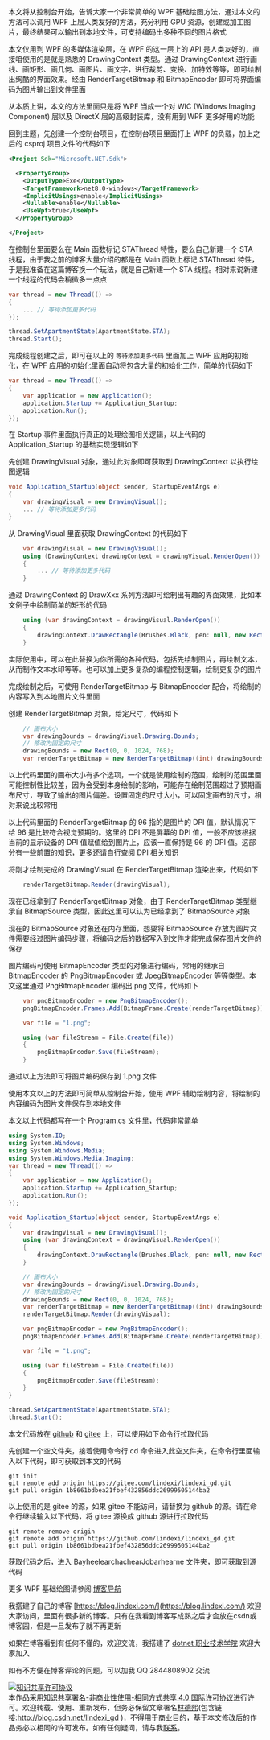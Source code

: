 
本文将从控制台开始，告诉大家一个非常简单的 WPF 基础绘图方法，通过本文的方法可以调用 WPF 上层人类友好的方法，充分利用 GPU 资源，创建或加工图片，最终结果可以输出到本地文件，可支持编码出多种不同的图片格式

<!--more-->


<!-- 发布 -->
<!-- 博客 -->

本文仅用到 WPF 的多媒体渲染层，在 WPF 的这一层上的 API 是人类友好的，直接咱使用的是就是熟悉的 DrawingContext 类型。通过 DrawingContext 进行画线、画矩形、画几何、画图片、画文字，进行裁剪、变换、加特效等等，即可绘制出绚酷的界面效果。经由 RenderTargetBitmap 和 BitmapEncoder 即可将界面编码为图片输出到文件里面

从本质上讲，本文的方法里面只是将 WPF 当成一个对 WIC (Windows Imaging Component) 层以及 DirectX 层的高级封装库，没有用到 WPF 更多好用的功能

回到主题，先创建一个控制台项目，在控制台项目里面打上 WPF 的负载，加上之后的 csproj 项目文件的代码如下

```xml
<Project Sdk="Microsoft.NET.Sdk">

  <PropertyGroup>
    <OutputType>Exe</OutputType>
    <TargetFramework>net8.0-windows</TargetFramework>
    <ImplicitUsings>enable</ImplicitUsings>
    <Nullable>enable</Nullable>
    <UseWpf>true</UseWpf>
  </PropertyGroup>

</Project>
```

在控制台里面要么在 Main 函数标记 STAThread 特性，要么自己新建一个 STA 线程，由于我之前的博客大量介绍的都是在 Main 函数上标记 STAThread 特性，于是我准备在这篇博客换一个玩法，就是自己新建一个 STA 线程。相对来说新建一个线程的代码会稍微多一点点

```csharp
var thread = new Thread(() =>
{
    ... // 等待添加更多代码
});

thread.SetApartmentState(ApartmentState.STA);
thread.Start();
```

完成线程创建之后，即可在以上的 `等待添加更多代码` 里面加上 WPF 应用的初始化，在 WPF 应用的初始化里面自动将包含大量的初始化工作，简单的代码如下

```csharp
var thread = new Thread(() =>
{
    var application = new Application();
    application.Startup += Application_Startup;
    application.Run();
});
```

在 Startup 事件里面执行真正的处理绘图相关逻辑，以上代码的 Application_Startup 的基础实现逻辑如下

先创建 DrawingVisual 对象，通过此对象即可获取到 DrawingContext 以执行绘图逻辑

```csharp
void Application_Startup(object sender, StartupEventArgs e)
{
    var drawingVisual = new DrawingVisual();
    ... // 等待添加更多代码
}
```

从 DrawingVisual 里面获取 DrawingContext 的代码如下

```csharp
    var drawingVisual = new DrawingVisual();
    using (DrawingContext drawingContext = drawingVisual.RenderOpen())
    {
        ... // 等待添加更多代码
    }
```

通过 DrawingContext 的 DrawXxx 系列方法即可绘制出有趣的界面效果，比如本文例子中绘制简单的矩形的代码

```csharp
    using (var drawingContext = drawingVisual.RenderOpen())
    {
        drawingContext.DrawRectangle(Brushes.Black, pen: null, new Rect(0, 0, 1024, 768));
    }
```

实际使用中，可以在此替换为你所需的各种代码，包括先绘制图片，再绘制文本，从而制作文本水印等等。也可以加上更多复杂的编程控制逻辑，绘制更复杂的图片

完成绘制之后，可使用 RenderTargetBitmap 与 BitmapEncoder 配合，将绘制的内容写入到本地图片文件里面

创建 RenderTargetBitmap 对象，给定尺寸，代码如下

```csharp
    // 画布大小
    var drawingBounds = drawingVisual.Drawing.Bounds;
    // 修改为固定的尺寸
    drawingBounds = new Rect(0, 0, 1024, 768);
    var renderTargetBitmap = new RenderTargetBitmap((int) drawingBounds.Width, (int) drawingBounds.Height, 96, 96, PixelFormats.Pbgra32);
```

以上代码里面的画布大小有多个选项，一个就是使用绘制的范围，绘制的范围里面可能控制性比较差，因为会受到本身绘制的影响，可能存在绘制范围超过了预期画布尺寸，导致了输出的图片偏差。设置固定的尺寸大小，可以固定画布的尺寸，相对来说比较常用

以上代码里面的 RenderTargetBitmap 的 96 指的是图片的 DPI 值，默认情况下给 96 是比较符合视觉预期的。这里的 DPI 不是屏幕的 DPI 值，一般不应该根据当前的显示设备的 DPI 值赋值给到图片上，应该一直保持是 96 的 DPI 值。这部分有一些前置的知识，更多还请自行查阅 DPI 相关知识

将刚才绘制完成的 DrawingVisual 在 RenderTargetBitmap 渲染出来，代码如下

```csharp
    renderTargetBitmap.Render(drawingVisual);
```

现在已经拿到了 RenderTargetBitmap 对象，由于 RenderTargetBitmap 类型继承自 BitmapSource 类型，因此这里可以认为已经拿到了 BitmapSource 对象

现在的 BitmapSource 对象还在内存里面，想要将 BitmapSource 存放为图片文件需要经过图片编码步骤，将编码之后的数据写入到文件才能完成保存图片文件的保存

图片编码可使用 BitmapEncoder 类型的对象进行编码，常用的继承自 BitmapEncoder 的 PngBitmapEncoder 或 JpegBitmapEncoder 等等类型。本文这里通过 PngBitmapEncoder 编码出 png 文件，代码如下

```csharp
    var pngBitmapEncoder = new PngBitmapEncoder();
    pngBitmapEncoder.Frames.Add(BitmapFrame.Create(renderTargetBitmap));

    var file = "1.png";

    using (var fileStream = File.Create(file))
    {
        pngBitmapEncoder.Save(fileStream);
    }
```

通过以上方法即可将图片编码保存到 1.png 文件

使用本文以上的方法即可简单从控制台开始，使用 WPF 辅助绘制内容，将绘制的内容编码为图片文件保存到本地文件

本文以上代码都写在一个 Program.cs 文件里，代码非常简单

```csharp
using System.IO;
using System.Windows;
using System.Windows.Media;
using System.Windows.Media.Imaging;
var thread = new Thread(() =>
{
    var application = new Application();
    application.Startup += Application_Startup;
    application.Run();
});

void Application_Startup(object sender, StartupEventArgs e)
{
    var drawingVisual = new DrawingVisual();
    using (var drawingContext = drawingVisual.RenderOpen())
    {
        drawingContext.DrawRectangle(Brushes.Black, pen: null, new Rect(0, 0, 1024, 768));
    }

    // 画布大小
    var drawingBounds = drawingVisual.Drawing.Bounds;
    // 修改为固定的尺寸
    drawingBounds = new Rect(0, 0, 1024, 768);
    var renderTargetBitmap = new RenderTargetBitmap((int) drawingBounds.Width, (int) drawingBounds.Height, 96, 96, PixelFormats.Pbgra32);
    renderTargetBitmap.Render(drawingVisual);

    var pngBitmapEncoder = new PngBitmapEncoder();
    pngBitmapEncoder.Frames.Add(BitmapFrame.Create(renderTargetBitmap));

    var file = "1.png";

    using (var fileStream = File.Create(file))
    {
        pngBitmapEncoder.Save(fileStream);
    }
}

thread.SetApartmentState(ApartmentState.STA);
thread.Start();
```

本文代码放在 [github](https://github.com/lindexi/lindexi_gd/tree/1b8661bdbea21fbef432856ddc26999505144ba2/BayheelearchachearJobarhearne) 和 [gitee](https://gitee.com/lindexi/lindexi_gd/tree/1b8661bdbea21fbef432856ddc26999505144ba2/BayheelearchachearJobarhearne) 上，可以使用如下命令行拉取代码

先创建一个空文件夹，接着使用命令行 cd 命令进入此空文件夹，在命令行里面输入以下代码，即可获取到本文的代码

```
git init
git remote add origin https://gitee.com/lindexi/lindexi_gd.git
git pull origin 1b8661bdbea21fbef432856ddc26999505144ba2
```

以上使用的是 gitee 的源，如果 gitee 不能访问，请替换为 github 的源。请在命令行继续输入以下代码，将 gitee 源换成 github 源进行拉取代码

```
git remote remove origin
git remote add origin https://github.com/lindexi/lindexi_gd.git
git pull origin 1b8661bdbea21fbef432856ddc26999505144ba2
```

获取代码之后，进入 BayheelearchachearJobarhearne 文件夹，即可获取到源代码

更多 WPF 基础绘图请参阅 [博客导航](https://blog.lindexi.com/post/%E5%8D%9A%E5%AE%A2%E5%AF%BC%E8%88%AA.html )


我搭建了自己的博客 [https://blog.lindexi.com/](https://blog.lindexi.com/) 欢迎大家访问，里面有很多新的博客。只有在我看到博客写成熟之后才会放在csdn或博客园，但是一旦发布了就不再更新

如果在博客看到有任何不懂的，欢迎交流，我搭建了 [dotnet 职业技术学院](https://t.me/dotnet_campus) 欢迎大家加入

如有不方便在博客评论的问题，可以加我 QQ 2844808902 交流

<a rel="license" href="http://creativecommons.org/licenses/by-nc-sa/4.0/"><img alt="知识共享许可协议" style="border-width:0" src="https://licensebuttons.net/l/by-nc-sa/4.0/88x31.png" /></a><br />本作品采用<a rel="license" href="http://creativecommons.org/licenses/by-nc-sa/4.0/">知识共享署名-非商业性使用-相同方式共享 4.0 国际许可协议</a>进行许可。欢迎转载、使用、重新发布，但务必保留文章署名[林德熙](http://blog.csdn.net/lindexi_gd)(包含链接:http://blog.csdn.net/lindexi_gd )，不得用于商业目的，基于本文修改后的作品务必以相同的许可发布。如有任何疑问，请与我[联系](mailto:lindexi_gd@163.com)。